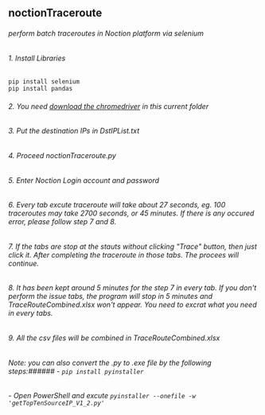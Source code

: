 ## noctionTraceroute
###### perform batch traceroutes in Noction platform via selenium
###### 1. Install Libraries
```
pip install selenium
pip install pandas
```
###### 2. You need [download the chromedriver](https://chromedriver.chromium.org/downloads) in this current folder 
###### 3. Put the destination IPs in DstIPList.txt
###### 4. Proceed noctionTraceroute.py
###### 5. Enter Noction Login account and password
###### 6. Every tab excute traceroute will take about 27 seconds, eg. 100 traceroutes may take 2700 seconds, or 45 minutes. If there is any occured error, please follow step 7 and 8.
###### 7. If the tabs are stop at the stauts without clicking "Trace" button, then just click it. After completing the traceroute in those tabs. The procees will continue.
###### 8. It has been kept around 5 minutes for the step 7 in every tab. If you don't perform the issue tabs, the program will stop in 5 minutes and TraceRouteCombined.xlsx won't appear. You need to excrat what you need in every tabs.
###### 9. All the csv files will be combined in TraceRouteCombined.xlsx
###### _Note:_ you can also convert the .py to .exe file by the following steps:###### - `pip install pyinstaller`
###### - Open PowerShell and excute `pyinstaller --onefile -w 'getTopTenSourceIP_V1_2.py'`



















